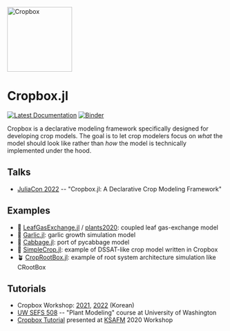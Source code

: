 <a href="https://github.com/cropbox/Cropbox.jl"><img src="https://github.com/cropbox/Cropbox.jl/raw/main/docs/src/assets/logo.svg" alt="Cropbox" width="150"></a>

# Cropbox.jl

[![Latest Documentation](https://img.shields.io/badge/docs-dev-blue.svg)](https://junhyukjeon.github.io/Cropbox.jl/dev/)
[![Binder](https://mybinder.org/badge_logo.svg)](https://mybinder.org/v2/gh/cropbox/cropbox-binder/main)

Cropbox is a declarative modeling framework specifically designed for developing crop models. The goal is to let crop modelers focus on *what* the model should look like rather than *how* the model is technically implemented under the hood.

## Talks

- [JuliaCon 2022](https://youtu.be/l43ldy_L35A) -- "Cropbox.jl: A Declarative Crop Modeling Framework"

## Examples

- 🍃 [LeafGasExchange.jl](https://github.com/cropbox/LeafGasExchange.jl) / [plants2020](https://github.com/cropbox/plants2020): coupled leaf gas-exchange model
- 🧄 [Garlic.jl](https://github.com/cropbox/Garlic.jl): garlic growth simulation model
- 🥬 [Cabbage.jl](https://github.com/cropbox/Cabbage.jl): port of pycabbage model
- 🌱 [SimpleCrop.jl](https://github.com/cropbox/SimpleCrop.jl): example of DSSAT-like crop model written in Cropbox
- 🪴 [CropRootBox.jl](https://github.com/cropbox/CropRootBox.jl): example of root system architecture simulation like CRootBox

## Tutorials

- Cropbox Workshop: [2021](https://github.com/cropbox/cropbox-workshop-2021), [2022](https://github.com/cropbox/cropbox-workshop-2022) (Korean)
- [UW SEFS 508](https://github.com/uwkimlab/plant_modeling) -- "Plant Modeling" course at University of Washington
- [Cropbox Tutorial](https://github.com/cropbox/cropbox-tutorial-KSAFM2020) presented at [KSAFM](http://www.ksafm.org/en/) 2020 Workshop
